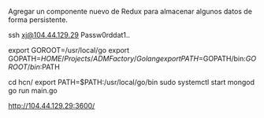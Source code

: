 Agregar un componente nuevo de Redux para almacenar algunos datos de forma persistente.

ssh xj@104.44.129.29
Passw0rddat1..

export GOROOT=/usr/local/go
export GOPATH=$HOME/Projects/ADMFactory/Golang
export PATH=$GOPATH/bin:$GOROOT/bin:$PATH

cd hcn/
export PATH=$PATH:/usr/local/go/bin
sudo systemctl start mongod
go run main.go

http://104.44.129.29:3600/
